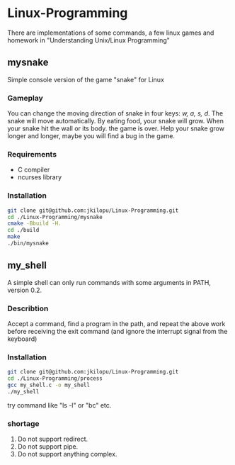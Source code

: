 # Linux-Programming
There are implementations of some commands, a few linux games and homework in "Understanding Unix/Linux Programming"

## mysnake
Simple console version of the game "snake" for Linux
### Gameplay
You can change the moving direction of snake in four keys: *w, a, s, d*. The snake will move automatically. 
By eating food, your snake will grow.
When your snake hit the wall or its body. the game is over.
Help your snake grow longer and longer, maybe you will find a bug in the game.
### Requirements
* C compiler
* ncurses library
### Installation
``` bash
git clone git@github.com:jkilopu/Linux-Programming.git
cd ./Linux-Programming/mysnake
cmake -Bbuild -H.
cd ./build
make
./bin/mysnake
```

## my_shell
A simple shell can only run commands with some arguments in PATH, version 0.2.
### Describtion
Accept a command, find a program in the path, and repeat the above work before receiving the exit command (and ignore the interrupt signal from the keyboard)
### Installation
``` bash
git clone git@github.com:jkilopu/Linux-Programming.git
cd ./Linux-Programming/process
gcc my_shell.c -o my_shell
./my_shell
```
try command like "ls -l" or "bc" etc.
### shortage
1. Do not support redirect.
2. Do not support pipe.
3. Do not support anything complex.